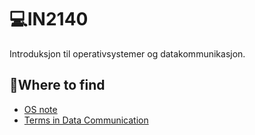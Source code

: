 # 💻IN2140
Introduksjon til operativsystemer og datakommunikasjon. 

## 🤔Where to find 
- [OS note]([https://github.com/lananht/IN2140/blob/main/Terms/OS.md](https://github.com/lananht/IN2140/blob/main/Terms/os.pdf))
- [Terms in Data Communication](https://github.com/lananht/IN2140/blob/main/Terms/Datacom.md)

